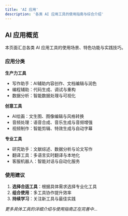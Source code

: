 ```yaml
---
title: 'AI 应用'
description: '各类 AI 应用工具的使用指南与综合介绍'
---
```


## AI 应用概览

本页面汇总各类 AI 应用工具的使用场景、特色功能与实践技巧。

### 应用分类

**生产力工具**

- 写作助手：AI辅助内容创作、文档编辑与润色
- 编程辅助：代码生成、调试与重构
- 数据分析：智能数据处理与可视化

**创意工具**

- AI绘画：文生图、图像编辑与风格转换
- 音频处理：语音合成、音乐生成与音频增强
- 视频制作：智能剪辑、特效生成与自动字幕

**专业工具**

- 研究助手：文献综述、数据分析与论文写作
- 翻译工具：多语言实时翻译与本地化
- 客服机器人：智能对话与自动化服务

### 使用建议

1. **选择合适工具**：根据具体需求选择专业化工具
2. **组合使用**：多工具协作提升效率
3. **持续学习**：关注新工具与最佳实践

_更多具体工具的详细介绍与使用指南正在完善中..._
